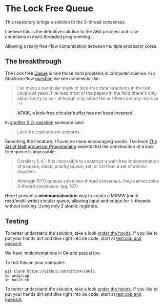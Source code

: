# The Lock Free Queue


This repository brings a solution to the 3-thread consensus.  

I believe this is the definitive solution to the ABA problem and race conditions in multi-threaded programming. 

Allowing a really free-flow comunication between multiple processor cores. 

## The breakthrough

The Lock free [Queue][1] is one those hard problems in computer science. In a Stackoverflow [question][2] we see comments like:

> I've made a particular study of lock-free data structures in the last couple of years. I've read most of the papers in the field (there's only about fourty or so - although only about ten or fifteen are any real use :-)

> **AFAIK, a lock-free circular buffer has not been invented.**

In [another S.O. question][3] someone said: 

> Lock-free queues are unicorns.

Searching the literature, I found no more encouraging words: The book [The Art of Multiprocessor Programming][4] asserts that the construction of a lock free queue is impossible:

> Corollary 5.4.1. It is impossible to construct a wait-free implementation of a queue, stack, priority queue, set, or list from a set of atomic registers. 

> Although FIFO queues solve two-thread consensus, they cannot solve 3-thread consensus. (pg. 107)

Here I present a **minimum/absolute** way to create a MRMW (multi-read/multi-write) circular queue, allowing input and output for N threads without locking. Using only 2 atomic registers.

## Testing

To better understand the solution, take a look [under the hoods][5]. If you like to put your hands dirt and dive right into de code, start at [test.cpp and queue.h][6]. 

We have implementations in C# and pascal too.

To test this on your computer:
```
git clone https://github.com/bittnkr/uniq
cd uniq/cpp
sh build.sh
```

To better understand the solution, take a look [under the hoods][5]. If you like to put your hands dirt and dive right into de code, start at [test.cpp and queue.h][6].

[1]: https://en.wikipedia.org/wiki/Queue_(abstract_data_type) 
[2]: https://stackoverflow.com/a/890269/9464885
[3]: https://stackoverflow.com/questions/6089029/lock-free-queue#comment7056198_6089029
[4]: https://www.amazon.com.br/Art-Multiprocessor-Programming-Revised-Reprint/dp/0123973376
[5]: https://github.com/bittnkr/uniq/blob/master/doc/under-the-hoods.md
[6]:https://github.com/bittnkr/uniq/blob/master/cpp